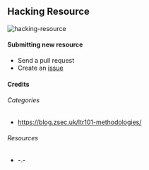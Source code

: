 ## Hacking Resource
![hacking-resource](https://github.com/dhaval17/hacking-resources/raw/assets/images/hacker.jpg)


#### Submitting new resource
- Send a pull request
- Create an [issue](https://github.com/dhaval17/hacking-resources/issues/new)

#### Credits

###### Categories 
- https://blog.zsec.uk/ltr101-methodologies/

###### Resources
- -.-